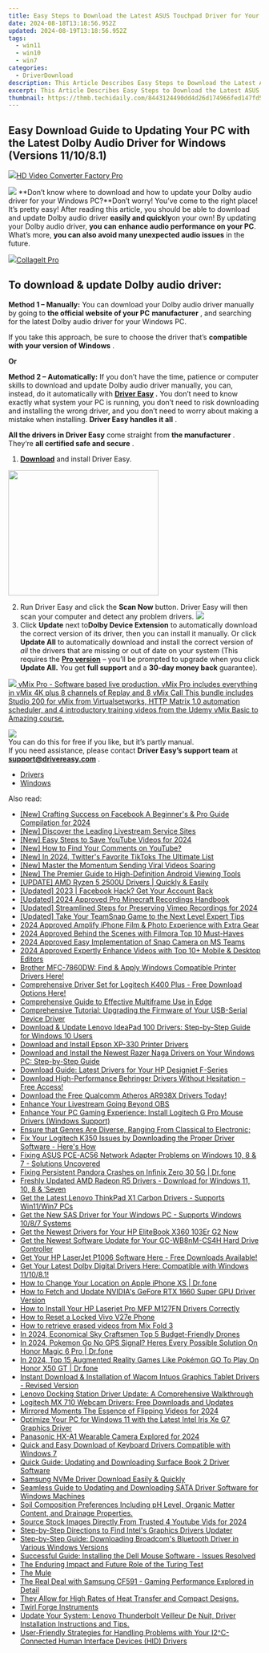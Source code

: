 ```yaml
---
title: Easy Steps to Download the Latest ASUS Touchpad Driver for Your Windows 11 PC
date: 2024-08-18T13:18:56.952Z
updated: 2024-08-19T13:18:56.952Z
tags:
  - win11
  - win10
  - win7
categories:
  - DriverDownload
description: This Article Describes Easy Steps to Download the Latest ASUS Touchpad Driver for Your Windows 11 PC
excerpt: This Article Describes Easy Steps to Download the Latest ASUS Touchpad Driver for Your Windows 11 PC
thumbnail: https://thmb.techidaily.com/8443124490dd4d26d174966fed147fd5721a9572389508714a7b16fe1b9aa1b0.jpg
---
```


## Easy Download Guide to Updating Your PC with the Latest Dolby Audio Driver for Windows (Versions 11/10/8.1)

<!-- affiliate ads begin -->
<a href="https://secure.2checkout.com/order/checkout.php?PRODS=4537546&QTY=1&AFFILIATE=108875&CART=1"><img src="https://secure.avangate.com/images/merchant/4b0a0290ad7df100b77e86839989a75e/products/7_copy_2_2_hdpro.png" border="0">HD Video Converter Factory Pro</a>
<!-- affiliate ads end -->
![](https://images.drivereasy.com/wp-content/uploads/2019/01/snap000424-300x186.png)   **Don’t know where to download and how to update your Dolby audio driver for your Windows PC?**Don’t worry! You’ve come to the right place! It’s pretty easy! After reading this article, you should be able to download and update Dolby audio driver **easily and quickly**on your own! By updating your Dolby audio driver, **you**  **can**  **enhance audio performance on your PC**. What’s more, **you can also avoid many unexpected audio issues**  in the future.

<!-- affiliate ads begin -->
<a href="https://secure.2checkout.com/order/checkout.php?PRODS=4530091&QTY=1&AFFILIATE=108875&CART=1"><img src="https://www.pearlmountainsoft.com/n_img/product/cit_win/banScrn.jpg" border="0">CollageIt Pro</a>
<!-- affiliate ads end -->
## **To download & update Dolby audio driver:**

**Method 1 – Manually:**  You can download your Dolby audio driver manually by going to **the official website of your PC** **manufacturer**  , and searching for the latest Dolby audio driver for your Windows PC.

 If you take this approach, be sure to choose the driver that’s **compatible with** **your version of Windows** .

**Or**

**Method 2 – Automatically:**   If you don’t have the time, patience or computer skills to download and update Dolby audio driver manually, you can, instead, do it automatically with **[Driver Easy](https://tools.techidaily.com/drivereasy/download/) .**  You don’t need to know exactly what system your PC is running, you don’t need to risk downloading and installing the wrong driver, and you don’t need to worry about making a mistake when installing. **Driver Easy handles it all** .

**All the drivers in Driver Easy** come straight from **the manufacturer** . They‘re **all certified safe and secure** .

1. **[Download](https://tools.techidaily.com/drivereasy/download/)**  and install Driver Easy.
<!-- affiliate ads begin -->
<a href="https://modlily.sjv.io/c/5597632/1997817/17059" target="_top" id="1997817"><img src="//a.impactradius-go.com/display-ad/17059-1997817" border="0" alt="" width="300" height="250"/></a><img height="0" width="0" src="https://imp.pxf.io/i/5597632/1997817/17059" style="position:absolute;visibility:hidden;" border="0" />
<!-- affiliate ads end -->
2. Run Driver Easy and click the **Scan Now**  button. Driver Easy will then scan your computer and detect any problem drivers. ![](https://images.drivereasy.com/wp-content/uploads/2019/01/snap000425.png)
3. Click **Update**  next to**Dolby Device Extension** to automatically download the correct version of its driver, then you can install it manually. Or click **Update All**  to automatically download and install the correct version of _all_  the drivers that are missing or out of date on your system (This requires the **[Pro version](https://tools.techidaily.com/drivereasy/download/)**  – you’ll be prompted to upgrade when you click **Update All.** You get **full support**  and a **30-day money back**  guarantee).  
<!-- affiliate ads begin -->
<a href="https://secure.2checkout.com/order/checkout.php?PRODS=30901410&QTY=1&AFFILIATE=108875&CART=1"> <img src="https://secure.avangate.com/images/merchant/ce9a6fb2becc2d235e62b125e9260102/products/copy_1_copy_vMixCallScreenshot1-large.jpg" border="0"> vMix Pro - Software based live production. vMix Pro includes everything in vMix 4K plus 8 channels of Replay and 8 vMix Call 
This bundle includes Studio 200 for vMix from Virtualsetworks, HTTP Matrix 1.0 automation scheduler, and 4 introductory training videos from the Udemy vMix Basic to Amazing course. </a>
<!-- affiliate ads end -->
![](https://images.drivereasy.com/wp-content/uploads/2019/01/snap000426.png)  
 You can do this for free if you like, but it’s partly manual.  
 If you need assistance, please contact **Driver Easy’s support team** at [**support@drivereasy.com**](https://tools.techidaily.com/drivereasy/download/) .

* [Drivers](https://tools.techidaily.com/drivereasy/download/)
* [Windows](https://tools.techidaily.com/drivereasy/download/)

<ins class="adsbygoogle"
     style="display:block"
     data-ad-format="autorelaxed"
     data-ad-client="ca-pub-7571918770474297"
     data-ad-slot="1223367746"></ins>



<ins class="adsbygoogle"
     style="display:block"
     data-ad-client="ca-pub-7571918770474297"
     data-ad-slot="8358498916"
     data-ad-format="auto"
     data-full-width-responsive="true"></ins>

<span class="atpl-alsoreadstyle">Also read:</span>
<div><ul>
<li><a href="https://facebook-video-content.techidaily.com/new-crafting-success-on-facebook-a-beginners-and-pro-guide-compilation-for-2024/"><u>[New] Crafting Success on Facebook  A Beginner's & Pro Guide Compilation for 2024</u></a></li>
<li><a href="https://fox-hovers.techidaily.com/new-discover-the-leading-livestream-service-sites/"><u>[New] Discover the Leading Livestream Service Sites</u></a></li>
<li><a href="https://facebook-video-footage.techidaily.com/new-easy-steps-to-save-youtube-videos-for-2024/"><u>[New] Easy Steps to Save YouTube Videos for 2024</u></a></li>
<li><a href="https://facebook-video-share.techidaily.com/new-how-to-find-your-comments-on-youtube/"><u>[New] How to Find Your Comments on YouTube?</u></a></li>
<li><a href="https://twitter-videos.techidaily.com/new-in-2024-twitters-favorite-tiktoks-the-ultimate-list/"><u>[New] In 2024, Twitter's Favorite TikToks  The Ultimate List</u></a></li>
<li><a href="https://instagram-video-files.techidaily.com/new-master-the-momentum-sending-viral-videos-soaring/"><u>[New] Master the Momentum  Sending Viral Videos Soaring</u></a></li>
<li><a href="https://some-approaches.techidaily.com/new-the-premier-guide-to-high-definition-android-viewing-tools/"><u>[New] The Premier Guide to High-Definition Android Viewing Tools</u></a></li>
<li><a href="https://win-amazing.techidaily.com/update-amd-ryzen-5-2500u-drivers-quickly-and-easily/"><u>[UPDATE] AMD Ryzen 5 2500U Drivers | Quickly & Easily</u></a></li>
<li><a href="https://facebook-videos.techidaily.com/updated-2023-facebook-hack-get-your-account-back/"><u>[Updated] 2023 | Facebook Hack? Get Your Account Back</u></a></li>
<li><a href="https://remote-screen-capture.techidaily.com/updated-2024-approved-pro-minecraft-recordings-handbook/"><u>[Updated] 2024 Approved  Pro Minecraft Recordings Handbook</u></a></li>
<li><a href="https://video-capture.techidaily.com/updated-streamlined-steps-for-preserving-vimeo-recordings-for-2024/"><u>[Updated] Streamlined Steps for Preserving Vimeo Recordings for 2024</u></a></li>
<li><a href="https://snapchat-videos.techidaily.com/updated-take-your-teamsnap-game-to-the-next-level-expert-tips/"><u>[Updated] Take Your TeamSnap Game to the Next Level  Expert Tips</u></a></li>
<li><a href="https://fox-access.techidaily.com/2024-approved-amplify-iphone-film-and-photo-experience-with-extra-gear/"><u>2024 Approved  Amplify iPhone Film & Photo Experience with Extra Gear</u></a></li>
<li><a href="https://extra-hints.techidaily.com/2024-approved-behind-the-scenes-with-filmora-top-10-must-haves/"><u>2024 Approved  Behind the Scenes with Filmora  Top 10 Must-Haves</u></a></li>
<li><a href="https://snapchat-videos.techidaily.com/2024-approved-easy-implementation-of-snap-camera-on-ms-teams/"><u>2024 Approved  Easy Implementation of Snap Camera on MS Teams</u></a></li>
<li><a href="https://instagram-videos.techidaily.com/2024-approved-expertly-enhance-videos-with-top-10plus-mobile-and-desktop-editors/"><u>2024 Approved  Expertly Enhance Videos with Top 10+ Mobile & Desktop Editors</u></a></li>
<li><a href="https://win-amazing.techidaily.com/1722978820677-brother-mfc-7860dw-find-and-apply-windows-compatible-printer-drivers-here/"><u>Brother MFC-7860DW: Find & Apply Windows Compatible Printer Drivers Here!</u></a></li>
<li><a href="https://win-amazing.techidaily.com/1722960721205-comprehensive-driver-set-for-logitech-k400-plus-free-download-options-here/"><u>Comprehensive Driver Set for Logitech K400 Plus - Free Download Options Here!</u></a></li>
<li><a href="https://extra-tips.techidaily.com/comprehensive-guide-to-effective-multiframe-use-in-edge/"><u>Comprehensive Guide to Effective Multiframe Use in Edge</u></a></li>
<li><a href="https://win-amazing.techidaily.com/comprehensive-tutorial-upgrading-the-firmware-of-your-usb-serial-device-driver/"><u>Comprehensive Tutorial: Upgrading the Firmware of Your USB-Serial Device Driver</u></a></li>
<li><a href="https://win-amazing.techidaily.com/download-and-update-lenovo-ideapad-100-drivers-step-by-step-guide-for-windows-10-users/"><u>Download & Update Lenovo IdeaPad 100 Drivers: Step-by-Step Guide for Windows 10 Users</u></a></li>
<li><a href="https://win-amazing.techidaily.com/download-and-install-epson-xp-330-printer-drivers/"><u>Download and Install Epson XP-330 Printer Drivers</u></a></li>
<li><a href="https://win-amazing.techidaily.com/download-and-install-the-newest-razer-naga-drivers-on-your-windows-pc-step-by-step-guide/"><u>Download and Install the Newest Razer Naga Drivers on Your Windows PC: Step-by-Step Guide</u></a></li>
<li><a href="https://win-amazing.techidaily.com/download-guide-latest-drivers-for-your-hp-designjet-f-series/"><u>Download Guide: Latest Drivers for Your HP Designjet F-Series</u></a></li>
<li><a href="https://win-amazing.techidaily.com/download-high-performance-behringer-drivers-without-hesitation-free-access/"><u>Download High-Performance Behringer Drivers Without Hesitation – Free Access!</u></a></li>
<li><a href="https://win-amazing.techidaily.com/1722971633378-download-the-free-qualcomm-atheros-ar938x-drivers-today/"><u>Download the Free Qualcomm Atheros AR938X Drivers Today!</u></a></li>
<li><a href="https://desktop-recording.techidaily.com/enhance-your-livestream-going-beyond-obs/"><u>Enhance Your Livestream  Going Beyond OBS</u></a></li>
<li><a href="https://win-amazing.techidaily.com/enhance-your-pc-gaming-experience-install-logitech-g-pro-mouse-drivers-windows-support/"><u>Enhance Your PC Gaming Experience: Install Logitech G Pro Mouse Drivers (Windows Support)</u></a></li>
<li><a href="https://win-amazing.techidaily.com/ensure-that-genres-are-diverse-ranging-from-classical-to-electronic/"><u>Ensure that Genres Are Diverse, Ranging From Classical to Electronic;</u></a></li>
<li><a href="https://win-amazing.techidaily.com/fix-your-logitech-k350-issues-by-downloading-the-proper-driver-software-heres-how/"><u>Fix Your Logitech K350 Issues by Downloading the Proper Driver Software - Here's How</u></a></li>
<li><a href="https://win-amazing.techidaily.com/fixing-asus-pce-ac56-network-adapter-problems-on-windows-10-8-and-7-solutions-uncovered/"><u>Fixing ASUS PCE-AC56 Network Adapter Problems on Windows 10, 8 & 7 - Solutions Uncovered</u></a></li>
<li><a href="https://howto.techidaily.com/fixing-persistent-pandora-crashes-on-infinix-zero-30-5g-drfone-by-drfone-fix-android-problems-fix-android-problems/"><u>Fixing Persistent Pandora Crashes on Infinix Zero 30 5G | Dr.fone</u></a></li>
<li><a href="https://win-amazing.techidaily.com/freshly-updated-amd-radeon-r5-drivers-download-for-windows-11-10-8-and-seven/"><u>Freshly Updated AMD Radeon R5 Drivers - Download for Windows 11, 10, 8 & ˈSeven</u></a></li>
<li><a href="https://win-amazing.techidaily.com/get-the-latest-lenovo-thinkpad-x1-carbon-drivers-supports-win11win7-pcs/"><u>Get the Latest Lenovo ThinkPad X1 Carbon Drivers - Supports Win11/Win7 PCs</u></a></li>
<li><a href="https://win-amazing.techidaily.com/get-the-new-sas-driver-for-your-windows-pc-supports-windows-1087-systems/"><u>Get the New SAS Driver for Your Windows PC - Supports Windows 10/8/7 Systems</u></a></li>
<li><a href="https://win-amazing.techidaily.com/get-the-newest-drivers-for-your-hp-elitebook-x360-103er-g2-now/"><u>Get the Newest Drivers for Your HP EliteBook X360 103Er G2 Now</u></a></li>
<li><a href="https://win-amazing.techidaily.com/get-the-newest-software-update-for-your-gc-wb8nm-cs4h-hard-drive-controller/"><u>Get the Newest Software Update for Your GC-WB8nM-CS4H Hard Drive Controller</u></a></li>
<li><a href="https://win-amazing.techidaily.com/1722963286173-get-your-hp-laserjet-p1006-software-here-free-downloads-available/"><u>Get Your HP LaserJet P1006 Software Here - Free Downloads Available!</u></a></li>
<li><a href="https://win-amazing.techidaily.com/1722978206036-get-your-latest-dolby-digital-drivers-here-compatible-with-windows-111081/"><u>Get Your Latest Dolby Digital Drivers Here: Compatible with Windows 11/10/8.1!</u></a></li>
<li><a href="https://iphone-location.techidaily.com/how-to-change-your-location-on-apple-iphone-xs-drfone-by-drfone-virtual-ios/"><u>How to Change Your Location on Apple iPhone XS | Dr.fone</u></a></li>
<li><a href="https://win-amazing.techidaily.com/how-to-fetch-and-update-nvidias-gefore-rtx-1660-super-gpu-driver-version/"><u>How to Fetch and Update NVIDIA's GeFore RTX 1660 Super GPU Driver Version</u></a></li>
<li><a href="https://win-amazing.techidaily.com/how-to-install-your-hp-laserjet-pro-mfp-m127fn-drivers-correctly/"><u>How to Install Your HP Laserjet Pro MFP M127FN Drivers Correctly</u></a></li>
<li><a href="https://android-unlock.techidaily.com/how-to-reset-a-locked-vivo-v27e-phone-by-drfone-android/"><u>How to Reset a Locked Vivo V27e Phone</u></a></li>
<li><a href="https://blog-min.techidaily.com/how-to-retrieve-erased-videos-from-mix-fold-3-by-fonelab-android-recover-video/"><u>How to retrieve erased videos from Mix Fold 3</u></a></li>
<li><a href="https://fox-http.techidaily.com/in-2024-economical-sky-craftsmen-top-5-budget-friendly-drones/"><u>In 2024, Economical Sky Craftsmen  Top 5 Budget-Friendly Drones</u></a></li>
<li><a href="https://pokemon-go-android.techidaily.com/in-2024-pokemon-go-no-gps-signal-heres-every-possible-solution-on-honor-magic-6-pro-drfone-by-drfone-virtual-android/"><u>In 2024, Pokemon Go No GPS Signal? Heres Every Possible Solution On Honor Magic 6 Pro | Dr.fone</u></a></li>
<li><a href="https://pokemon-go-android.techidaily.com/in-2024-top-15-augmented-reality-games-like-pokemon-go-to-play-on-honor-x50-gt-drfone-by-drfone-virtual-android/"><u>In 2024, Top 15 Augmented Reality Games Like Pokémon GO To Play On Honor X50 GT | Dr.fone</u></a></li>
<li><a href="https://win-amazing.techidaily.com/instant-download-and-installation-of-wacom-intuos-graphics-tablet-drivers-revised-version/"><u>Instant Download & Installation of Wacom Intuos Graphics Tablet Drivers - Revised Version</u></a></li>
<li><a href="https://win-amazing.techidaily.com/lenovo-docking-station-driver-update-a-comprehensive-walkthrough/"><u>Lenovo Docking Station Driver Update: A Comprehensive Walkthrough</u></a></li>
<li><a href="https://win-amazing.techidaily.com/logitech-mx-710-webcam-drivers-free-downloads-and-updates/"><u>Logitech MX 710 Webcam Drivers: Free Downloads and Updates</u></a></li>
<li><a href="https://snapchat-videos.techidaily.com/mirrored-moments-the-essence-of-flipping-videos-for-2024/"><u>Mirrored Moments  The Essence of Flipping Videos for 2024</u></a></li>
<li><a href="https://win-amazing.techidaily.com/optimize-your-pc-for-windows-11-with-the-latest-intel-iris-xe-g7-graphics-driver/"><u>Optimize Your PC for Windows 11 with the Latest Intel Iris Xe G7 Graphics Driver</u></a></li>
<li><a href="https://extra-approaches.techidaily.com/panasonic-hx-a1-wearable-camera-explored-for-2024/"><u>Panasonic HX-A1 Wearable Camera Explored for 2024</u></a></li>
<li><a href="https://win-amazing.techidaily.com/quick-and-easy-download-of-keyboard-drivers-compatible-with-windows-7/"><u>Quick and Easy Download of Keyboard Drivers Compatible with Windows 7</u></a></li>
<li><a href="https://win-amazing.techidaily.com/1722974723265-quick-guide-updating-and-downloading-surface-book-2-driver-software/"><u>Quick Guide: Updating and Downloading Surface Book 2 Driver Software</u></a></li>
<li><a href="https://win-amazing.techidaily.com/samsung-nvme-driver-download-easily-and-quickly/"><u>Samsung NVMe Driver Download Easily & Quickly</u></a></li>
<li><a href="https://win-amazing.techidaily.com/seamless-guide-to-updating-and-downloading-sata-driver-software-for-windows-machines/"><u>Seamless Guide to Updating and Downloading SATA Driver Software for Windows Machines</u></a></li>
<li><a href="https://win-amazing.techidaily.com/soil-composition-preferences-including-ph-level-organic-matter-content-and-drainage-properties/"><u>Soil Composition Preferences Including pH Level, Organic Matter Content, and Drainage Properties.</u></a></li>
<li><a href="https://facebook-record-videos.techidaily.com/source-stock-images-directly-from-trusted-4-youtube-vids-for-2024/"><u>Source Stock Images Directly From Trusted 4 Youtube Vids for 2024</u></a></li>
<li><a href="https://win-amazing.techidaily.com/step-by-step-directions-to-find-intels-graphics-drivers-updater/"><u>Step-by-Step Directions to Find Intel's Graphics Drivers Updater</u></a></li>
<li><a href="https://win-amazing.techidaily.com/step-by-step-guide-downloading-broadcoms-bluetooth-driver-in-various-windows-versions/"><u>Step-by-Step Guide: Downloading Broadcom's Bluetooth Driver in Various Windows Versions</u></a></li>
<li><a href="https://win-amazing.techidaily.com/successful-guide-installing-the-dell-mouse-software-issues-resolved/"><u>Successful Guide: Installing the Dell Mouse Software - Issues Resolved</u></a></li>
<li><a href="https://tech-hub.techidaily.com/the-enduring-impact-and-future-role-of-the-turing-test/"><u>The Enduring Impact and Future Role of the Turing Test</u></a></li>
<li><a href="https://win-amazing.techidaily.com/the-mule/"><u>The Mule</u></a></li>
<li><a href="https://buynow-tips.techidaily.com/the-real-deal-with-samsung-cf591-gaming-performance-explored-in-detail/"><u>The Real Deal with Samsung CF591 - Gaming Performance Explored in Detail</u></a></li>
<li><a href="https://win-amazing.techidaily.com/they-allow-for-high-rates-of-heat-transfer-and-compact-designs/"><u>They Allow for High Rates of Heat Transfer and Compact Designs.</u></a></li>
<li><a href="https://extra-lessons.techidaily.com/twirl-forge-instruments/"><u>Twirl Forge Instruments</u></a></li>
<li><a href="https://win-amazing.techidaily.com/update-your-system-lenovo-thunderbolt-veilleur-de-nuit-driver-installation-instructions-and-tips/"><u>Update Your System: Lenovo Thunderbolt Veilleur De Nuit, Driver Installation Instructions and Tips.</u></a></li>
<li><a href="https://win-amazing.techidaily.com/user-friendly-strategies-for-handling-problems-with-your-i2c-connected-human-interface-devices-hid-drivers/"><u>User-Friendly Strategies for Handling Problems with Your I2^C-Connected Human Interface Devices (HID) Drivers</u></a></li>
</ul></div>
